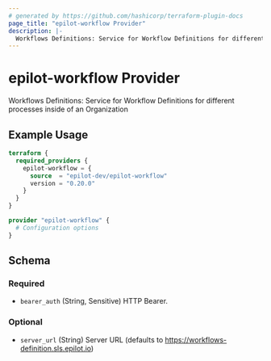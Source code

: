 ```yaml
---
# generated by https://github.com/hashicorp/terraform-plugin-docs
page_title: "epilot-workflow Provider"
description: |-
  Workflows Definitions: Service for Workflow Definitions for different processes inside of an Organization
---
```


# epilot-workflow Provider

Workflows Definitions: Service for Workflow Definitions for different processes inside of an Organization

## Example Usage

```terraform
terraform {
  required_providers {
    epilot-workflow = {
      source  = "epilot-dev/epilot-workflow"
      version = "0.20.0"
    }
  }
}

provider "epilot-workflow" {
  # Configuration options
}
```

<!-- schema generated by tfplugindocs -->
## Schema

### Required

- `bearer_auth` (String, Sensitive) HTTP Bearer.

### Optional

- `server_url` (String) Server URL (defaults to https://workflows-definition.sls.epilot.io)
